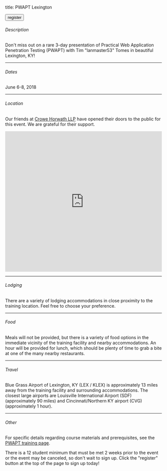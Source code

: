 title: PWAPT Lexington

<button onclick="window.location='https://www.paypal.com/cgi-bin/webscr?cmd=_s-xclick&hosted_button_id=T8XNKK9EEQ8MW'">register</button>

###### Description

Don't miss out on a rare 3-day presentation of Practical Web Application Penetration Testing (PWAPT) with Tim "lanmaster53" Tomes in beautiful Lexington, KY!

---

###### Dates

June 6-8, 2018

---

###### Location

Our friends at [Crowe Horwath LLP](https://www.crowehorwath.com/) have opened their doors to the public for this event. We are grateful for their support.

<iframe src="https://www.google.com/maps/embed?pb=!1m14!1m8!1m3!1d3143.649850073573!2d-84.4334937!3d38.008627!3m2!1i1024!2i768!4f13.1!3m3!1m2!1s0x884250044ebfbbd1%3A0x12c323abeb4aa9f2!2s541+Darby+Creek+Rd+%23270%2C+Lexington%2C+KY+40509!5e0!3m2!1sen!2sus!4v1522156377299" width="100%" height="450" frameborder="0" style="border: 0" allowfullscreen></iframe>

---

###### Lodging

There are a variety of lodging accommodations in close proximity to the training location. Feel free to choose your preference.

---

###### Food

Meals will not be provided, but there is a variety of food options in the immediate vicinity of the training facility and nearby accommodations. An hour will be provided for lunch, which should be plenty of time to grab a bite at one of the many nearby restaurants.

---

###### Travel

Blue Grass Airport of Lexington, KY (LEX / KLEX) is approximately 13 miles away from the training facility and surrounding accommodations. The closest large airports are Louisville International Airport (SDF) (approximately 90 miles) and Cincinnati/Northern KY airport (CVG) (approximately 1 hour).

---

###### Other

For specific details regarding course materials and prerequisites, see the [PWAPT training page](/training).

There is a 12 student minimum that must be met 2 weeks prior to the event or the event may be canceled, so don't wait to sign up. Click the "register" button at the top of the page to sign up today!

